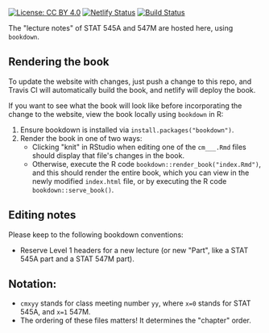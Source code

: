[![License: CC BY 4.0](https://img.shields.io/badge/License-CC%20BY%204.0-lightgrey.svg)](https://creativecommons.org/licenses/by/4.0/) [![Netlify Status](https://api.netlify.com/api/v1/badges/32ea3201-f299-4bf9-9434-f47de208b342/deploy-status)](https://app.netlify.com/sites/stat545guidebook/deploys) [![Build Status](https://travis-ci.com/STAT545-UBC/Classroom.svg?branch=master)](https://travis-ci.com/STAT545-UBC/Classroom)

The "lecture notes" of STAT 545A and 547M are hosted here, using `bookdown`. 

## Rendering the book

To update the website with changes, just push a change to this repo, and Travis CI will automatically build the book, and netlify will deploy the book.

If you want to see what the book will look like before incorporating the change to the website, view the book locally using `bookdown` in R: 

1. Ensure bookdown is installed via `install.packages("bookdown")`.
2. Render the book in one of two ways:
    - Clicking "knit" in RStudio when editing one of the `cm___.Rmd` files should display that file's changes in the book.
    - Otherwise, execute the R code `bookdown::render_book("index.Rmd")`, and this should render the entire book, which you can view in the newly modified `index.html` file, or by executing the R code `bookdown::serve_book()`.

## Editing notes

Please keep to the following bookdown conventions:

- Reserve Level 1 headers for a new lecture (or new "Part", like a STAT 545A part and a STAT 547M part).

## Notation: 

- `cmxyy` stands for class meeting number `yy`, where `x=0` stands for STAT 545A, and `x=1` 547M.
- The ordering of these files matters! It determines the "chapter" order.

